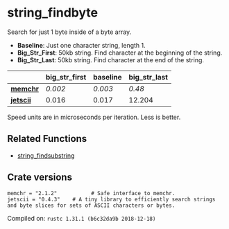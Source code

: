 # string_findbyte
Search for just 1 byte inside of a byte array.

* **Baseline**: Just one character string, length 1.
* **Big_Str_First**: 50kb string. Find character at the beginning of the string.
* **Big_Str_Last**: 50kb string. Find character at the end of the string.

| | big_str_first | baseline | big_str_last |
| --- | --- | --- | --- |
| **[memchr](https://crates.io/crates/memchr)** | *0.002* | *0.003* | *0.48* |
| **[jetscii](https://crates.io/crates/jetscii)** | 0.016 | 0.017 | 12.204 |

Speed units are in microseconds per iteration. Less is better.

## Related Functions

* [string_findsubstring](../string_findsubstring)

## Crate versions

    memchr = "2.1.2"           # Safe interface to memchr.
    jetscii = "0.4.3"    # A tiny library to efficiently search strings and byte slices for sets of ASCII characters or bytes.

Compiled on: `rustc 1.31.1 (b6c32da9b 2018-12-18)`